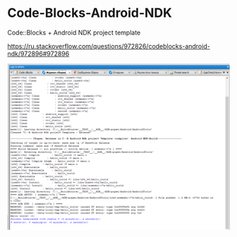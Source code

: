 # Code-Blocks-Android-NDK
Code::Blocks + Android NDK project template

https://ru.stackoverflow.com/questions/972826/codeblocks-android-ndk/972896#972896

![Build and Run NDK Hello Word screen](img/Image10.png)
